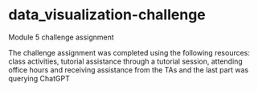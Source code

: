 # data_visualization-challenge
Module 5 challenge assignment

The challenge assignment was completed using the following resources: class activities, tutorial assistance through a tutorial session, attending office hours and receiving assistance from the TAs and the last part was querying ChatGPT
